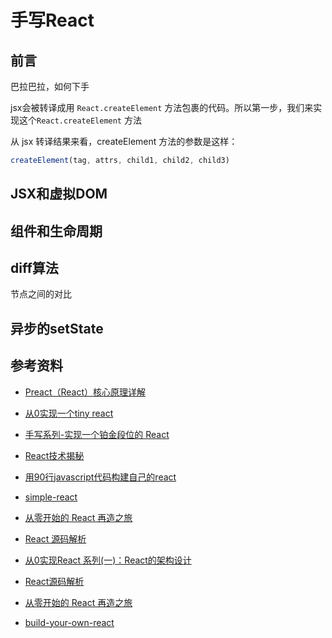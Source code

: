# 手写React





## 前言

巴拉巴拉，如何下手

jsx会被转译成用 `React.createElement` 方法包裹的代码。所以第一步，我们来实现这个`React.createElement` 方法

从 jsx 转译结果来看，createElement 方法的参数是这样：

```javascript
createElement(tag, attrs, child1, child2, child3)
```



## JSX和虚拟DOM





## 组件和生命周期



## diff算法



节点之间的对比



## 异步的setState









## 参考资料

- [Preact（React）核心原理详解](https://mp.weixin.qq.com/s?__biz=MzU0ODk0MDg4Nw==&mid=2247483951&idx=1&sn=b4fbae59bd89c442c7c8fdaa97d0eca7&chksm=fbb63f17ccc1b60187019619a7ae0c8eee9e9a6a0ac12d02bb5d882b97f0426eb2d5c1a288ae&mpshare=1&scene=1&srcid=1219E4YN8Tw4TU6zNCpHO6Qi&sharer_sharetime=1576748110521&sharer_shareid=778ad5bf3b27e0078eb105d7277263f6#rd)

- [从0实现一个tiny react](https://github.com/ykforerlang/tinyreact)

- [手写系列-实现一个铂金段位的 React](https://mp.weixin.qq.com/s/C4pjEzYPZocRnJOaF1q0Jg)

- [React技术揭秘](https://react.iamkasong.com/)

- [用90行javascript代码构建自己的react](https://www.html.cn/web/javascript/19259.html)

- [simple-react](https://github.com/hujiulong/simple-react)

- [从零开始的 React 再造之旅](https://mp.weixin.qq.com/s?__biz=Mzk0MDMwMzQyOA==&mid=2247490304&idx=1&sn=ff1210a10d747ee4a467572cb479003e&source=41#wechat_redirect)

- [React 源码解析](https://zhuanlan.zhihu.com/p/28697362)

- [从0实现React 系列(一)：React的架构设计](https://mp.weixin.qq.com/s?__biz=Mzg4MTYwMzY1Mw==&mid=2247496377&idx=1&sn=0949ca28eee0fac69c8afcce76424cae&source=41#wechat_redirect)

- [React源码解析](https://github.com/AttackXiaoJinJin/reactExplain)

- [从零开始的 React 再造之旅](https://segmentfault.com/a/1190000021689852)

- [build-your-own-react](https://pomb.us/build-your-own-react/)

  